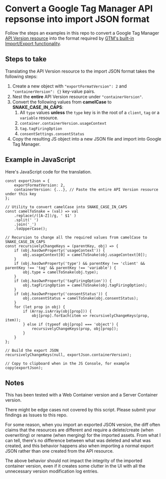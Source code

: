 # Convert a Google Tag Manager API repsonse into import JSON format
Follow the steps an examples in this repo to convert a Google Tag Manager [API Version resource](https://developers.google.com/tag-platform/tag-manager/api/v2/reference/accounts/containers/versions/get) into the format required by [GTM's built-in Import/Export functionality](https://support.google.com/tagmanager/answer/6106997?hl=en).

## Steps to take
Translating the API Version resource to the import JSON format takes the following steps:
1. Create a new object with `"exportFormatVersion": 2` and `"containerVersion": {}` key-value pairs.
2. Nest the **entire** API Version resource under `"containerVersion"`.
3. Convert the following values from **camelCase** to **SNAKE_CASE_IN_CAPS**:
    1. All `type` values **unless** the `type` key is in the root of a `client`, `tag` or a `variable` resource.
    2. `container.containerVersion.usageContext`
    2. `tag.tagFiringOption`
    3. `consentSettings.consentStatus`
4. Copy the resulting JS object into a new JSON file and import into Google Tag Manager.

## Example in JavaScript
Here's JavaScript code for the translation. 

```
const exportJson = {
    exportFormatVersion: 2,
    containerVersion: {...}, // Paste the entire API Version resource under this key
};

// Utility to convert camelCase into SNAKE_CASE_IN_CAPS
const camelToSnake = (val) => val
    .replace(/([A-Z])/g, ' $1' )
    .split(' ')
    .join('_')
    .toUpperCase();

// Recursion to change all the required values from camelCase to SNAKE_CASE_IN_CAPS
const recursivelyChangeKeys = (parentKey, obj) => {
    if (obj.hasOwnProperty('usageContext')) {
        obj.usageContext[0] = camelToSnake(obj.usageContext[0]);
    }
    if (obj.hasOwnProperty('type') && parentKey !== 'client' && parentKey !== 'tag' && parentKey !== 'variable') {
        obj.type = camelToSnake(obj.type);
    }
    if (obj.hasOwnProperty('tagFiringOption')) {
        obj.tagFiringOption = camelToSnake(obj.tagFiringOption);
    }
    if (obj.hasOwnProperty('consentStatus')) {
        obj.consentStatus = camelToSnake(obj.consentStatus);
    }
    for (let prop in obj) {
        if (Array.isArray(obj[prop])) {
            obj[prop].forEach(item => recursivelyChangeKeys(prop, item));
        } else if (typeof obj[prop] === 'object') {
            recursivelyChangeKeys(prop, obj[prop]);
        }
    }
};

// Build the export JSON
recursivelyChangeKeys(null, exportJson.containerVersion);

// Copy to clipboard when in the JS Console, for example
copy(exportJson);
```

## Notes
This has been tested with a Web Container version and a Server Container version.

There might be edge cases not covered by this script. Please submit your findings as Issues to this repo.

For some reason, when you import an exported JSON version, the diff often claims that the resources are different and require a delete/create (when overwriting) or rename (when merging) for the imported assets. From what I can tell, there's no difference between what was deleted and what was created, and this behavior happens also when importing a normal export JSON rather than one created from the API resource.

The above behavior should not impact the integrity of the imported container version, even if it creates some clutter in the UI with all the unnecessary version modification log entries.
